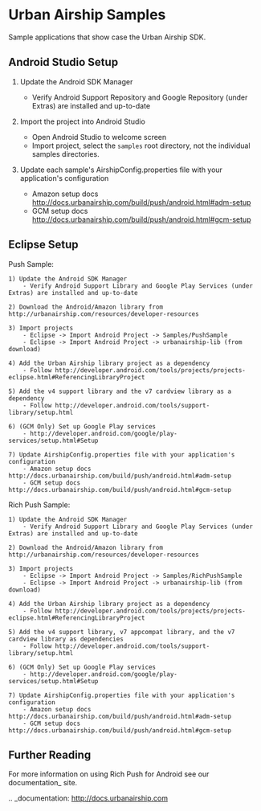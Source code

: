 Urban Airship Samples
=====================

Sample applications that show case the Urban Airship SDK.

Android Studio Setup
--------------------

1) Update the Android SDK Manager
    - Verify Android Support Repository and Google Repository (under Extras) are installed and up-to-date

2) Import the project into Android Studio
    - Open Android Studio to welcome screen
    - Import project, select the `samples` root directory, not the individual samples directories.

3) Update each sample's AirshipConfig.properties file with your application's configuration
    - Amazon setup docs http://docs.urbanairship.com/build/push/android.html#adm-setup
    - GCM setup docs http://docs.urbanairship.com/build/push/android.html#gcm-setup


Eclipse Setup
-------------

Push Sample:

    1) Update the Android SDK Manager
        - Verify Android Support Library and Google Play Services (under Extras) are installed and up-to-date

    2) Download the Android/Amazon library from http://urbanairship.com/resources/developer-resources

    3) Import projects
        - Eclipse -> Import Android Project -> Samples/PushSample
        - Eclipse -> Import Android Project -> urbanairship-lib (from download)

    4) Add the Urban Airship library project as a dependency
        - Follow http://developer.android.com/tools/projects/projects-eclipse.html#ReferencingLibraryProject

    5) Add the v4 support library and the v7 cardview library as a dependency
        - Follow http://developer.android.com/tools/support-library/setup.html

    6) (GCM Only) Set up Google Play services
        - http://developer.android.com/google/play-services/setup.html#Setup

    7) Update AirshipConfig.properties file with your application's configuration
        - Amazon setup docs http://docs.urbanairship.com/build/push/android.html#adm-setup
        - GCM setup docs http://docs.urbanairship.com/build/push/android.html#gcm-setup

Rich Push Sample:

    1) Update the Android SDK Manager
        - Verify Android Support Library and Google Play Services (under Extras) are installed and up-to-date

    2) Download the Android/Amazon library from http://urbanairship.com/resources/developer-resources

    3) Import projects
        - Eclipse -> Import Android Project -> Samples/RichPushSample
        - Eclipse -> Import Android Project -> urbanairship-lib (from download)

    4) Add the Urban Airship library project as a dependency
        - Follow http://developer.android.com/tools/projects/projects-eclipse.html#ReferencingLibraryProject

    5) Add the v4 support library, v7 appcompat library, and the v7 cardview library as dependencies
        - Follow http://developer.android.com/tools/support-library/setup.html

    6) (GCM Only) Set up Google Play services
        - http://developer.android.com/google/play-services/setup.html#Setup

    7) Update AirshipConfig.properties file with your application's configuration
        - Amazon setup docs http://docs.urbanairship.com/build/push/android.html#adm-setup
        - GCM setup docs http://docs.urbanairship.com/build/push/android.html#gcm-setup


Further Reading
---------------

For more information on using Rich Push for Android see our documentation_ site.

.. _documentation: http://docs.urbanairship.com
